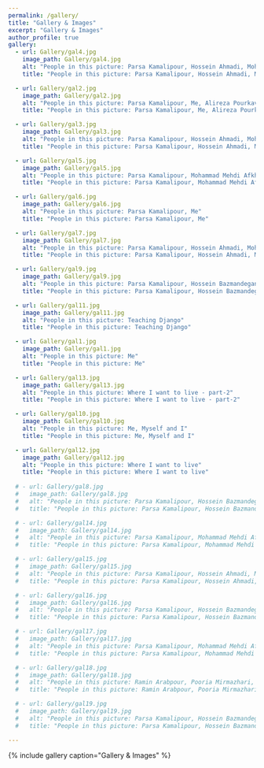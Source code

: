 ```yaml
---
permalink: /gallery/
title: "Gallery & Images"
excerpt: "Gallery & Images"
author_profile: true
gallery:
  - url: Gallery/gal4.jpg
    image_path: Gallery/gal4.jpg
    alt: "People in this picture: Parsa Kamalipour, Hossein Ahmadi, Mohammad Mehdi Afkhami, Me"
    title: "People in this picture: Parsa Kamalipour, Hossein Ahmadi, Mohammad Mehdi Afkhami, Me"

  - url: Gallery/gal2.jpg
    image_path: Gallery/gal2.jpg
    alt: "People in this picture: Parsa Kamalipour, Me, Alireza Pourkaveh, Hossein Ahmadi, Mohammad Mehdi Afkhami"
    title: "People in this picture: Parsa Kamalipour, Me, Alireza Pourkaveh, Hossein Ahmadi, Mohammad Mehdi Afkhami"

  - url: Gallery/gal3.jpg
    image_path: Gallery/gal3.jpg
    alt: "People in this picture: Parsa Kamalipour, Hossein Ahmadi, Mohammad Mehdi Afkhami, Me"
    title: "People in this picture: Parsa Kamalipour, Hossein Ahmadi, Mohammad Mehdi Afkhami, Me"

  - url: Gallery/gal5.jpg
    image_path: Gallery/gal5.jpg
    alt: "People in this picture: Parsa Kamalipour, Mohammad Mehdi Afkhami, Me"
    title: "People in this picture: Parsa Kamalipour, Mohammad Mehdi Afkhami, Me"

  - url: Gallery/gal6.jpg
    image_path: Gallery/gal6.jpg
    alt: "People in this picture: Parsa Kamalipour, Me"
    title: "People in this picture: Parsa Kamalipour, Me"

  - url: Gallery/gal7.jpg
    image_path: Gallery/gal7.jpg
    alt: "People in this picture: Parsa Kamalipour, Hossein Ahmadi, Mohammad Mehdi Afkhami, Me"
    title: "People in this picture: Parsa Kamalipour, Hossein Ahmadi, Mohammad Mehdi Afkhami, Me"

  - url: Gallery/gal9.jpg
    image_path: Gallery/gal9.jpg
    alt: "People in this picture: Parsa Kamalipour, Hossein Bazmandegan, Mohammad Mehdi Afkhami, Me"
    title: "People in this picture: Parsa Kamalipour, Hossein Bazmandegan, Mohammad Mehdi Afkhami, Me"

  - url: Gallery/gal11.jpg
    image_path: Gallery/gal11.jpg
    alt: "People in this picture: Teaching Django"
    title: "People in this picture: Teaching Django"

  - url: Gallery/gal1.jpg
    image_path: Gallery/gal1.jpg
    alt: "People in this picture: Me"
    title: "People in this picture: Me"

  - url: Gallery/gal13.jpg
    image_path: Gallery/gal13.jpg
    alt: "People in this picture: Where I want to live - part-2"
    title: "People in this picture: Where I want to live - part-2"

  - url: Gallery/gal10.jpg
    image_path: Gallery/gal10.jpg
    alt: "People in this picture: Me, Myself and I"
    title: "People in this picture: Me, Myself and I"

  - url: Gallery/gal12.jpg
    image_path: Gallery/gal12.jpg
    alt: "People in this picture: Where I want to live"
    title: "People in this picture: Where I want to live"
  
  # - url: Gallery/gal8.jpg
  #   image_path: Gallery/gal8.jpg
  #   alt: "People in this picture: Parsa Kamalipour, Hossein Bazmandegan, Mohammad Mehdi Afkhami, Me"
  #   title: "People in this picture: Parsa Kamalipour, Hossein Bazmandegan, Mohammad Mehdi Afkhami, Me"

  # - url: Gallery/gal14.jpg
  #   image_path: Gallery/gal14.jpg
  #   alt: "People in this picture: Parsa Kamalipour, Mohammad Mehdi Afkhami, Hossein Ahmadi, Me"
  #   title: "People in this picture: Parsa Kamalipour, Mohammad Mehdi Afkhami, Hossein Ahmadi, Me"

  # - url: Gallery/gal15.jpg
  #   image_path: Gallery/gal15.jpg
  #   alt: "People in this picture: Parsa Kamalipour, Hossein Ahmadi, Me"
  #   title: "People in this picture: Parsa Kamalipour, Hossein Ahmadi, Me"

  # - url: Gallery/gal16.jpg
  #   image_path: Gallery/gal16.jpg
  #   alt: "People in this picture: Parsa Kamalipour, Hossein Bazmandegan, Mohammad Mehdi Afkhami, Me"
  #   title: "People in this picture: Parsa Kamalipour, Hossein Bazmandegan, Mohammad Mehdi Afkhami, Me"

  # - url: Gallery/gal17.jpg
  #   image_path: Gallery/gal17.jpg
  #   alt: "People in this picture: Parsa Kamalipour, Mohammad Mehdi Afkhami, Hossein Ahmadi, Me"
  #   title: "People in this picture: Parsa Kamalipour, Mohammad Mehdi Afkhami, Hossein Ahmadi, Me"

  # - url: Gallery/gal18.jpg
  #   image_path: Gallery/gal18.jpg
  #   alt: "People in this picture: Ramin Arabpour, Pooria Mirmazhari, Me"
  #   title: "People in this picture: Ramin Arabpour, Pooria Mirmazhari, Me"

  # - url: Gallery/gal19.jpg
  #   image_path: Gallery/gal19.jpg
  #   alt: "People in this picture: Parsa Kamalipour, Hossein Bazmandegan, Mohammad Mehdi Afkhami, Me"
  #   title: "People in this picture: Parsa Kamalipour, Hossein Bazmandegan, Mohammad Mehdi Afkhami, Me"

---
```

{% include gallery caption="Gallery & Images" %}
